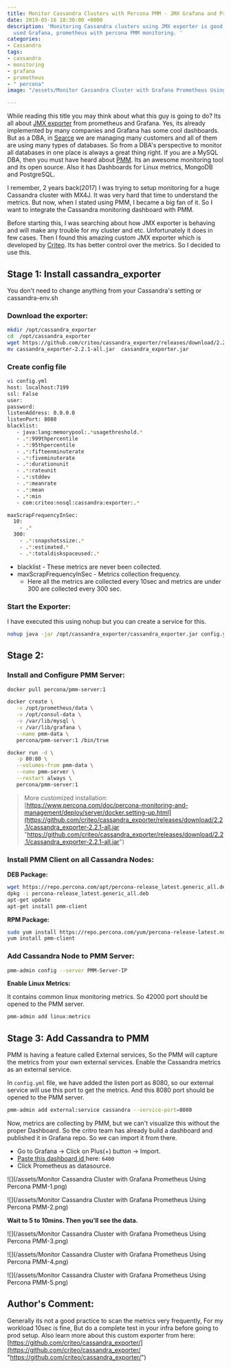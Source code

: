 ```yaml
---
title: Monitor Cassandra Clusters with Percona PMM - JMX Grafana and Prometheus
date: 2019-05-16 18:30:00 +0000
description: 'Monitoring Cassandra clusters using JMX exporter is good, But here we
  used Grafana, prometheus with percona PMM monitoring. '
categories:
- Cassandra
tags:
- cassandra
- monitoring
- grafana
- prometheus
- " percona"
image: "/assets/Monitor Cassandra Cluster with Grafana Prometheus Using Percona PMM.png"

---
```

While reading this title you may think about what this guy is going to do? Its all about [JMX exporter](https://github.com/prometheus/jmx_exporter) from prometheus and Grafana. Yes, its already implemented by many companies and Grafana has some cool dashboards. But as a DBA, in [Searce](https://medium.com/Searce) we are managing many customers and all of them are using many types of databases. So from a DBA's perspective to monitor  all databases in one place is always a great thing right. If you are a MySQL DBA, then you must have heard about [PMM](https://www.percona.com/software/database-tools/percona-monitoring-and-management). Its an awesome monitoring tool and its open source. Also it has Dashboards for Linux metrics, MongoDB and PostgreSQL.

I remember, 2 years back(2017) I was trying to setup monitoring for a huge Cassandra cluster with MX4J. It was very hard that time to understand the metrics. But now, when I stated using PMM, I became a big fan of it. So I want to integrate the Cassandra monitoring dashboard with PMM.

Before starting this, I was searching about how JMX exporter is behaving and will make any trouble for my cluster and etc. Unfortunately it does in few cases. Then I found this amazing custom JMX exporter which is developed by [Criteo](https://github.com/criteo/cassandra_exporter/).  Its has better control over the metrics. So I decided to use this.

## Stage 1: Install cassandra_exporter

You don't need to change anything from your Cassandra's setting or cassandra-env.sh

### Download the exporter:

```sh
mkdir /opt/cassandra_exporter
cd  /opt/cassandra_exporter
wget https://github.com/criteo/cassandra_exporter/releases/download/2.2.1/cassandra_exporter-2.2.1-all.jar
mv cassandra_exporter-2.2.1-all.jar  cassandra_exporter.jar
```
### Create config file

```sh
vi config.yml
host: localhost:7199
ssl: False
user:
password:
listenAddress: 0.0.0.0
listenPort: 8080
blacklist:
   - java:lang:memorypool:.*usagethreshold.*
   - .*:999thpercentile
   - .*:95thpercentile
   - .*:fifteenminuterate
   - .*:fiveminuterate
   - .*:durationunit
   - .*:rateunit
   - .*:stddev
   - .*:meanrate
   - .*:mean
   - .*:min
   - com:criteo:nosql:cassandra:exporter:.*

maxScrapFrequencyInSec:
  10:
    - .*
  300:
    - .*:snapshotssize:.*
    - .*:estimated.*
    - .*:totaldiskspaceused:.*
```

* blacklist - These metrics are never been collected.
* maxScrapFrequencyInSec - Metrics collection frequency.
  * Here all the metrics are collected every 10sec and metrics are under 300 are collected every 300 sec.

### Start the Exporter:

I have executed this using nohup but you can create a service for this.
```sh
nohup java -jar /opt/cassandra_exporter/cassandra_exporter.jar config.yml &
```
## Stage 2:

### Install and Configure PMM Server:
```sh
docker pull percona/pmm-server:1

docker create \
   -v /opt/prometheus/data \
   -v /opt/consul-data \
   -v /var/lib/mysql \
   -v /var/lib/grafana \
   --name pmm-data \
   percona/pmm-server:1 /bin/true

docker run -d \
   -p 80:80 \
   --volumes-from pmm-data \
   --name pmm-server \
   --restart always \
   percona/pmm-server:1
```

> More customized installation: [https://www.percona.com/doc/percona-monitoring-and-management/deploy/server/docker.setting-up.html](https://github.com/criteo/cassandra_exporter/releases/download/2.2.1/cassandra_exporter-2.2.1-all.jar "https://github.com/criteo/cassandra_exporter/releases/download/2.2.1/cassandra_exporter-2.2.1-all.jar")

### Install PMM Client on all Cassandra Nodes:

**DEB Package:**
```sh
wget https://repo.percona.com/apt/percona-release_latest.generic_all.deb
dpkg -i percona-release_latest.generic_all.deb
apt-get update
apt-get install pmm-client
```

**RPM Package:**
```sh
sudo yum install https://repo.percona.com/yum/percona-release-latest.noarch.rpm
yum install pmm-client
```

### **Add Cassandra Node to PMM Server:**
```sh
pmm-admin config --server PMM-Server-IP
```
**Enable Linux Metrics:**

It contains common linux monitoring metrics. So 42000 port should be opened to the PMM server.
```sh
pmm-admin add linux:metrics
```

## Stage 3: Add Cassandra to PMM

PMM is having a feature called External services, So the PMM will capture the metrics from your own external services. Enable the Cassandra metrics as an external service.

In `config.yml` file, we have added the listen port as 8080, so our external service will use this port to get the metrics. And this 8080 port should be opened to the PMM server.

```sh
pmm-admin add external:service cassandra --service-port=8080
```

Now, metrics are collecting by PMM, but we can't visualize this without the proper Dashboard. So the critro team has already build a dashboard and published it in Grafana repo. So we can import it from there.

* Go to Grafana -> Click on Plus(+) button -> Import.
* [Paste this dashboard id ](https://grafana.com/dashboards/6400)here: `6400`
* Click Prometheus as datasource.

![](/assets/Monitor Cassandra Cluster with Grafana Prometheus Using Percona PMM-1.png)

![](/assets/Monitor Cassandra Cluster with Grafana Prometheus Using Percona PMM-2.png)

**Wait to 5 to 10mins. Then you'll see the data.**

![](/assets/Monitor Cassandra Cluster with Grafana Prometheus Using Percona PMM-3.png)

![](/assets/Monitor Cassandra Cluster with Grafana Prometheus Using Percona PMM-4.png)

![](/assets/Monitor Cassandra Cluster with Grafana Prometheus Using Percona PMM-5.png)

## Author's Comment: 

Generally its not a good practice to scan the metrics very frequently, For my workload 10sec is fine, But do a complete test in your infra before going to prod setup. Also learn more about this custom exporter from here: [https://github.com/criteo/cassandra_exporter/](https://github.com/criteo/cassandra_exporter/ "https://github.com/criteo/cassandra_exporter/")
